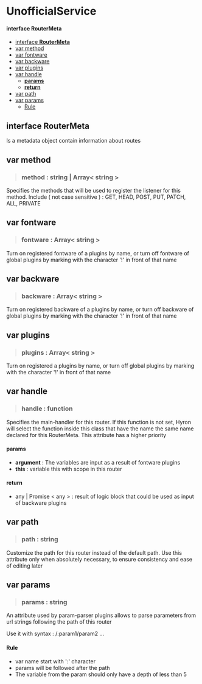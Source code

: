 # UnofficialService

#### interface **RouterMeta**

* [interface **RouterMeta**](unofficialservice.md#interface-routermeta-1)
* [var method](unofficialservice.md#var-method)
* [var fontware](unofficialservice.md#var-fontware)
* [var backware](unofficialservice.md#var-backware)
* [var plugins](unofficialservice.md#var-plugins)
* [var handle](unofficialservice.md#var-handle)
  * [**params**](unofficialservice.md#params)
  * [**return**](unofficialservice.md#return)
* [var path](unofficialservice.md#var-path)
* [var params](unofficialservice.md#var-params)
  * [Rule](unofficialservice.md#rule)

## interface **RouterMeta**

Is a metadata object contain information about routes

## var method

> ### **method** : string \| Array&lt; string &gt;

Specifies the methods that will be used to register the listener for this method. Include \( not case sensitive \) : GET, HEAD, POST, PUT, PATCH, ALL, PRIVATE

## var fontware

> ### **fontware** : Array&lt; string &gt;

Turn on registered fontware of a plugins by name, or turn off fontware of global plugins by marking with the character '!' in front of that name

## var backware

> ### **backware** : Array&lt; string &gt;

Turn on registered backware of a plugins by name, or turn off backware of global plugins by marking with the character '!' in front of that name

## var plugins

> ### **plugins** : Array&lt; string &gt;

Turn on registered a plugins by name, or turn off global plugins by marking with the character '!' in front of that name

## var handle

> ### **handle** : function

Specifies the main-handler for this router. If this function is not set, Hyron will select the function inside this class that have the name the same name declared for this RouterMeta. This attribute has a higher priority

#### **params**

* **argument** : The variables are input as a result of fontware plugins
* **this** : variable this with scope in this router

#### **return**

* any \| Promise &lt; any &gt; : result of logic block that could be used as input of backware plugins

## var path

> ### **path** : string

Customize the path for this router instead of the default path. Use this attribute only when absolutely necessary, to ensure consistency and ease of editing later

## var params

> ### **params** : string

An attribute used by param-parser plugins allows to parse parameters from url strings following the path of this router

Use it with syntax : /:param1/param2 ...

#### Rule

* var name start with ':' character
* params will be followed after the path
* The variable from the param should only have a depth of less than 5

